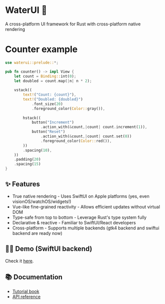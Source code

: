 # WaterUI 🌊

A cross-platform UI framework for Rust with cross-platform native rendering

# Counter example

```rust
use waterui::prelude::*;

pub fn counter() -> impl View {
    let count = Binding::int(0);
    let doubled = count.map(|n| n * 2);
    
    vstack((
        text!("Count: {count}"),
        text!("Doubled: {doubled}")
            .font_size(20)
            .foreground_color(Color::gray()),
        
        hstack((
            button("Increment")
                .action_with(&count,|count| count.increment(1)),
            button("Reset")
                .action_with(&count,|count| count.set(0))
                .foreground_color(Color::red()),
        ))
        .spacing(10),
    ))
    .padding(20)
    .spacing(15)
}

```

## ✨ Features

- True native rendering - Uses SwiftUI on Apple platforms (yes, even visionOS/watchOS/widgets!)
- Vue-like fine-grained reactivity - Allows efficient updates without virtual DOM
- Type-safe from top to bottom - Leverage Rust's type system fully
- Declarative & reactive - Familiar to SwiftUI/React developers
- Cross-platform - Supports multiple backends (gtk4 backend and swiftui backend are ready now)

## 🧑‍🏫 Demo (SwiftUI backend)

Check it [here](./demo).

## 📚 Documentation
- [Tutorial book](https://water-rs.github.io/waterui/)
- [API reference](https://docs.rs/waterui)